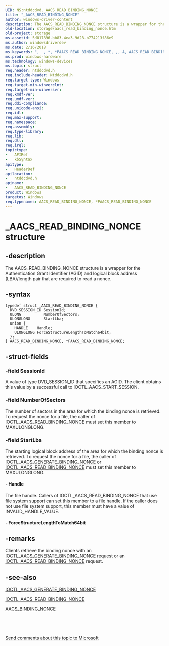 ```yaml
---
UID: NS:ntddcdvd._AACS_READ_BINDING_NONCE
title: "_AACS_READ_BINDING_NONCE"
author: windows-driver-content
description: The AACS_READ_BINDING_NONCE structure is a wrapper for the Authentication Grant Identifier (AGID) and logical block address (LBA)/length pair that are required to read a nonce.
old-location: storage\aacs_read_binding_nonce.htm
old-project: storage
ms.assetid: 5d017896-bb83-4ea3-9d28-b774213f86e9
ms.author: windowsdriverdev
ms.date: 2/16/2018
ms.keywords: ",  , *, *PAACS_READ_BINDING_NONCE, ,, A, AACS_READ_BINDING_NONCE, AACS_READ_BINDING_NONCE structure [Storage Devices], B, C, D, E, G, I, N, O, P, PAACS_READ_BINDING_NONCE, PAACS_READ_BINDING_NONCE structure pointer [Storage Devices], R, S, _, _AACS_READ_BINDING_NONCE, ntddcdvd/AACS_READ_BINDING_NONCE, ntddcdvd/PAACS_READ_BINDING_NONCE, storage.aacs_read_binding_nonce, structs-DVD_bc4b150f-5fa2-4c8d-b8fa-d3c3bf1c8639.xml"
ms.prod: windows-hardware
ms.technology: windows-devices
ms.topic: struct
req.header: ntddcdvd.h
req.include-header: Ntddcdvd.h
req.target-type: Windows
req.target-min-winverclnt: 
req.target-min-winversvr: 
req.kmdf-ver: 
req.umdf-ver: 
req.ddi-compliance: 
req.unicode-ansi: 
req.idl: 
req.max-support: 
req.namespace: 
req.assembly: 
req.type-library: 
req.lib: 
req.dll: 
req.irql: 
topictype:
-	APIRef
-	kbSyntax
apitype:
-	HeaderDef
apilocation:
-	ntddcdvd.h
apiname:
-	AACS_READ_BINDING_NONCE
product: Windows
targetos: Windows
req.typenames: AACS_READ_BINDING_NONCE, *PAACS_READ_BINDING_NONCE
---
```


# _AACS_READ_BINDING_NONCE structure


## -description


The AACS_READ_BINDING_NONCE structure is a wrapper for the Authentication Grant Identifier (AGID) and logical block address (LBA)/length pair that are required to read a nonce.


## -syntax


````
typedef struct _AACS_READ_BINDING_NONCE {
  DVD_SESSION_ID SessionId;
  ULONG          NumberOfSectors;
  ULONGLONG      StartLba;
  union {
    HANDLE    Handle;
    ULONGLONG ForceStructureLengthToMatch64bit;
  };
} AACS_READ_BINDING_NONCE, *PAACS_READ_BINDING_NONCE;
````


## -struct-fields




### -field SessionId

A value of type DVD_SESSION_ID that specifies an AGID. The client obtains this value by a successful call to IOCTL_AACS_START_SESSION.


### -field NumberOfSectors

The number of sectors in the area for which the binding nonce is retrieved. To request the nonce for a file, the caller of IOCTL_AACS_READ_BINDING_NONCE must set this member to MAXULONGLONG.


### -field StartLba

The starting logical block address of the area for which the binding nonce is retrieved. To request the nonce for a file, the caller of <a href="..\ntddcdvd\ni-ntddcdvd-ioctl_aacs_generate_binding_nonce.md">IOCTL_AACS_GENERATE_BINDING_NONCE</a> or <a href="..\ntddcdvd\ni-ntddcdvd-ioctl_aacs_read_binding_nonce.md">IOCTL_AACS_READ_BINDING_NONCE</a> must set this member to MAXULONGLONG.


#### - Handle

The file handle. Callers of IOCTL_AACS_READ_BINDING_NONCE that use file system support can set this member to a file handle. If the caller does not use file system support, this member must have a value of INVALID_HANDLE_VALUE.


#### - ForceStructureLengthToMatch64bit


## -remarks



Clients retrieve the binding nonce with an <a href="..\ntddcdvd\ni-ntddcdvd-ioctl_aacs_generate_binding_nonce.md">IOCTL_AACS_GENERATE_BINDING_NONCE</a> request or an <a href="..\ntddcdvd\ni-ntddcdvd-ioctl_aacs_read_binding_nonce.md">IOCTL_AACS_READ_BINDING_NONCE</a> request.




## -see-also

<a href="..\ntddcdvd\ni-ntddcdvd-ioctl_aacs_generate_binding_nonce.md">IOCTL_AACS_GENERATE_BINDING_NONCE</a>



<a href="..\ntddcdvd\ni-ntddcdvd-ioctl_aacs_read_binding_nonce.md">IOCTL_AACS_READ_BINDING_NONCE</a>



<a href="..\ntddcdvd\ns-ntddcdvd-_aacs_binding_nonce.md">AACS_BINDING_NONCE</a>



 

 

<a href="mailto:wsddocfb@microsoft.com?subject=Documentation%20feedback [storage\storage]:%20AACS_READ_BINDING_NONCE structure%20 RELEASE:%20(2/16/2018)&amp;body=%0A%0APRIVACY STATEMENT%0A%0AWe use your feedback to improve the documentation. We don't use your email address for any other purpose, and we'll remove your email address from our system after the issue that you're reporting is fixed. While we're working to fix this issue, we might send you an email message to ask for more info. Later, we might also send you an email message to let you know that we've addressed your feedback.%0A%0AFor more info about Microsoft's privacy policy, see http://privacy.microsoft.com/en-us/default.aspx." title="Send comments about this topic to Microsoft">Send comments about this topic to Microsoft</a>

